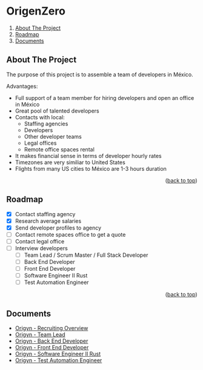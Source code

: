# OrigenZero

<!-- TABLE OF CONTENTS -->
 <ol>
    <li><a href="#about-the-project">About The Project</a></li> 
    <li><a href="#roadmap">Roadmap</a></li>
    <li><a href="#documents">Documents</a></li>
  </ol>

<!-- ABOUT THE PROJECT -->

## About The Project

The purpose of this project is to assemble a team of developers in México.

Advantages:

- Full support of a team member for hiring developers and open an office in México
- Great pool of talented developers
- Contacts with local:
  - Staffing agencies
  - Developers
  - Other developer teams
  - Legal offices
  - Remote office spaces rental
- It makes financial sense in terms of developer hourly rates
- Timezones are very similiar to United States
- Flights from many US cities to México are 1-3 hours duration

<p align="right">(<a href="#top">back to top</a>)</p>

<!-- ROADMAP -->

## Roadmap

- [x] Contact staffing agency
- [x] Research average salaries
- [x] Send developer profiles to agency
- [ ] Contact remote spaces office to get a quote
- [ ] Contact legal office
- [ ] Interview developers
  - [ ] Team Lead / Scrum Master / Full Stack Developer
  - [ ] Back End Developer
  - [ ] Front End Developer
  - [ ] Software Engineer II Rust
  - [ ] Test Automation Engineer

<p align="right">(<a href="#top">back to top</a>)</p>

## Documents

- [Origyn - Recruiting Overview](https://github.com/ferMartz/origenzero/blob/main/origyn-recruiting-overview.md)
- [Origyn - Team Lead](https://github.com/ferMartz/origenzero/blob/main/origyn-team-lead-developer.md)
- [Origyn - Back End Developer](https://github.com/ferMartz/origenzero/blob/main/origyn-back-end-developer.md)
- [Origyn - Front End Developer](https://github.com/ferMartz/origenzero/blob/main/origyn-front-end-developer.md)
- [Origyn - Software Engineer II Rust](https://github.com/ferMartz/origenzero/blob/main/origyn-software-engineer-II-rust.md)
- [Origyn - Test Automation Engineer](https://github.com/ferMartz/origenzero/blob/main/origyn-test-automation-engineer.md)
